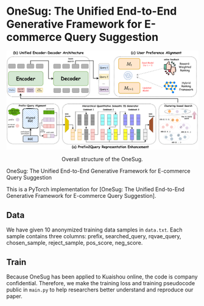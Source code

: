 OneSug: The Unified End-to-End Generative Framework for E-commerce Query Suggestion
====================================


![alt text](model.png)
<p align="center">Overall structure of the OneSug.</p>

OneSug: The Unified End-to-End Generative Framework for E-commerce Query Suggestion


This is a PyTorch implementation for [OneSug: The Unified End-to-End Generative Framework for E-commerce Query Suggestion].



Data
----------------------
We have given 10 anonymized training data samples in `data.txt`. Each sample contains three columns: prefix, searched_query, rqvae_query, chosen_sample, reject_sample, pos_score, neg_score.

Train
----------------------
Because OneSug has been applied to Kuaishou online, the code is company confidential. Therefore, we make the training loss and training pseudocode public in `main.py` to help researchers better understand and reproduce our paper. 
